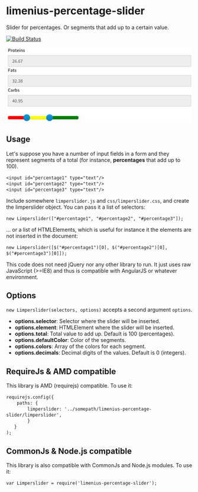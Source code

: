 # limenius-percentage-slider
Slider for percentages. Or segments that add up to a certain value.

[![Build Status](https://travis-ci.org/Limenius/limenius-percentage-slider.svg?branch=master)](https://travis-ci.org/Limenius/limenius-percentage-slider)

![Screenshot](https://raw.githubusercontent.com/Limenius/limenius-percentage-slider/master/doc/example.png)

## Usage

Let's suppose you have a number of input fields in a form and they represent segments of a total (for instance, **percentages** that add up to 100).

    <input id="percentage1" type="text"/>
    <input id="percentage2" type="text"/>
    <input id="percentage3" type="text"/>

Include somewhere `limperslider.js` and `css/limperslider.css`, and create the limperslider object. You can pass it a list of selectors:

    new Limperslider(["#percentage1", "#percentage2", "#percentage3"]);

... or a list of HTMLElements, which is useful for instance it the elements are not inserted in the document:

    new Limperslider([$("#percentage1")[0], $("#percentage2")[0], $("#percentage3")[0]]);

This code does not need jQuery nor any other library to run. It just uses raw JavaScript (>=IE8) and thus is compatible with AngularJS or whatever environment.

## Options

`new Limperslider(selectors, options)` accepts a second argument `options`.

* **options.selector**: Selector where the slider will be inserted.
* **options.element**: HTMLElement where the slider will be inserted.
* **options.total**: Total value to add up. Default is 100 (percentages).
* **options.defaultColor**: Color of the segments.
* **options.colors**: Array of the colors for each segment.
* **options.decimals**: Decimal digits of the values. Default is 0 (integers).

## RequireJs & AMD compatible

This library is AMD (requirejs) compatible. To use it:

    requirejs.config({
        paths: {
            limperslider: '../somepath/limenius-percentage-slider/limperslider',
            }
       }
    );

## CommonJs & Node.js compatible

This library is also compatible with CommonJs and Node.js modules. To use it:

    var Limperslider = require('limenius-percentage-slider');
